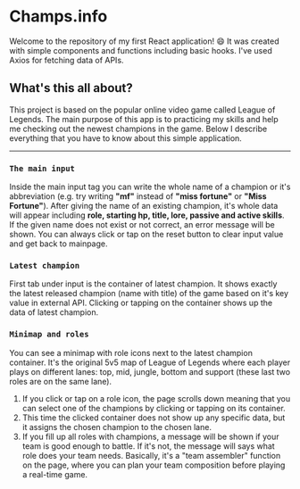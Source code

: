 # Champs.info
Welcome to the repository of my first React application! 😄 It was created with simple components and functions including basic hooks. I've used Axios for fetching data of APIs.

## What's this all about?
This project is based on the popular online video game called League of Legends. The main purpose of this app is to practicing my skills and help me checking out the newest champions in the game. Below I describe everything that you have to know about this simple application.

<hr>

### `The main input`
Inside the main input tag you can write the whole name of a champion or it's abbreviation (e.g. try writing **"mf"** instead of **"miss fortune"** or **"Miss Fortune"**). After giving the name of an existing champion, it's whole data will appear including **role, starting hp, title, lore, passive and active skills**. If the given name does not exist or not correct, an error message will be shown. You can always click or tap on the reset button to clear input value and get back to mainpage.

### `Latest champion`
First tab under input is the container of latest champion. It shows exactly the latest released champion (name with title) of the game based on it's key value in external API. Clicking or tapping on the container shows up the data of latest champion.

### `Minimap and roles`
You can see a minimap with role icons next to the latest champion container. It's the original 5v5 map of League of Legends where each player plays on different lanes: top, mid, jungle, bottom and support (these last two roles are on the same lane).
1. If you click or tap on a role icon, the page scrolls down meaning that you can select one of the champions by clicking or tapping on its container.
2. This time the clicked container does not show up any specific data, but it assigns the chosen champion to the chosen lane.
3. If you fill up all roles with champions, a message will be shown if your team is good enough to battle. If it's not, the message will says what role does your team needs. Basically, it's a "team assembler" function on the page, where you can plan your team composition before playing a real-time game.